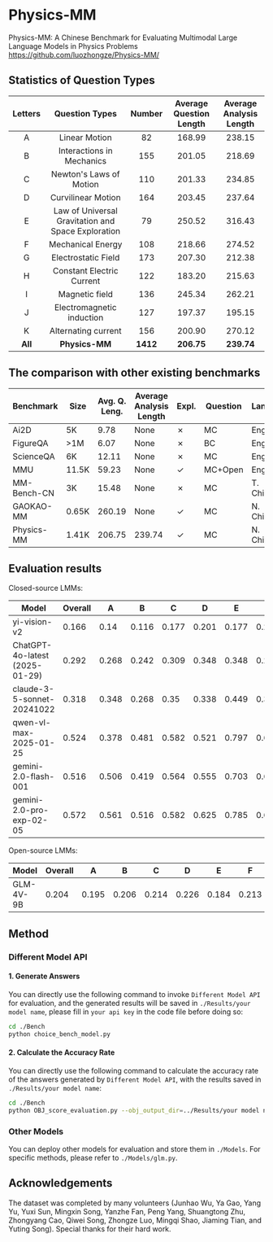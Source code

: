 # Physics-MM

Physics-MM: A Chinese Benchmark for Evaluating Multimodal Large Language Models in Physics Problems
https://github.com/luozhongze/Physics-MM/

## Statistics of Question Types

| Letters     | Question Types              | Number     | Average Question Length     | Average Analysis Length     |
| :-----: | :----------------: | :-----: | :-----: | :-----: |
| A       | Linear Motion      | 82       | 168.99       | 238.15       |
| B       | Interactions in Mechanics   | 155       | 201.05       | 218.69       |
| C       | Newton's Laws of Motion   | 110       | 201.33       | 234.85       |
| D       | Curvilinear Motion   | 164       | 203.45       | 237.64       |
| E       | Law of Universal Gravitation and Space Exploration   | 79       | 250.52       | 316.43       |
| F       | Mechanical Energy   | 108       | 218.66       | 274.52       |
| G       | Electrostatic Field   | 173       | 207.30       | 212.38       |
| H       | Constant Electric Current   | 122       | 183.20       | 215.63       |
| I       | Magnetic field   | 136       | 245.34       | 262.21       |
| J       | Electromagnetic induction   | 127       | 197.37       | 195.15       |
| K       | Alternating current   | 156       | 200.90       | 270.12       |
| **All**       | **Physics-MM**   | **1412**       | **206.75**       | **239.74**       |

## The comparison with other existing benchmarks

| Benchmark       | Size   | Avg. Q. Leng. | Average Analysis Length     | Expl. | Question     | Lang.  |
| --------------- | ------ | ------------- | ------------- | ----- | ------------ | ------ |
| Ai2D            | 5K     | 9.78          | None | ✗     | MC           | Eng.   |
| FigureQA        | >1M    | 6.07          | None | ✗     | BC           | Eng.   |
| ScienceQA       | 6K     | 12.11         | None | ✗     | MC           | Eng.   |
| MMU             | 11.5K  | 59.23         | None | ✓     | MC+Open      | Eng.   |
| MM-Bench-CN     | 3K     | 15.48         | None | ✗     | MC           | T. Chi |
| GAOKAO-MM       | 0.65K  | 260.19        | None | ✓     | MC           | N. Chi |
| Physics-MM      | 1.41K  | 206.75        | 239.74 | ✓     | MC           | N. Chi |

## Evaluation results

Closed-source LMMs:

| Model             | Overall   | A     | B     | C     | D     | E     | F     | G     | H     | I     | J     | K     |
| --------------------------- | ----- | ----- | ----- | ----- | ----- | ----- | ----- | ----- | ----- | ----- | ----- | ----- |
| yi-vision-v2  | 0.166 | 0.14 | 0.116 | 0.177 | 0.201 | 0.177 | 0.204 | 0.116  | 0.238 | 0.202 | 0.177  | 0.115 |
| ChatGPT-4o-latest (2025-01-29)  | 0.292 | 0.268 | 0.242 | 0.309 | 0.348 | 0.348 | 0.292 | 0.199  | 0.361 | 0.324 | 0.276  | 0.288 |
| claude-3-5-sonnet-20241022  | 0.318 | 0.348 | 0.268 | 0.35 | 0.338 | 0.449 | 0.37 | 0.249  | 0.389 | 0.283 | 0.291  | 0.276 |
| qwen-vl-max-2025-01-25      | 0.524 | 0.378 | 0.481 | 0.582 | 0.521 | 0.797 | 0.681 | 0.39  | 0.574 | 0.485 | 0.48  | 0.542 |
| gemini-2.0-flash-001        | 0.516 | 0.506 | 0.419 | 0.564 | 0.555 | 0.703 | 0.62  | 0.425 | 0.57  | 0.5   | 0.488 | 0.474 |
| gemini-2.0-pro-exp-02-05    | 0.572 | 0.561 | 0.516 | 0.582 | 0.625 | 0.785 | 0.639 | 0.488  | 0.635 | 0.526 | 0.52  | 0.542 |

Open-source LMMs:

| Model             | Overall   | A     | B     | C     | D     | E     | F     | G     | H     | I     | J     | K     |
| --------------------------- | ----- | ----- | ----- | ----- | ----- | ----- | ----- | ----- | ----- | ----- | ----- | ----- |
| GLM-4V-9B         | 0.204 | 0.195 | 0.206 | 0.214 | 0.226 | 0.184 | 0.213 | 0.199  | 0.193 | 0.176 | 0.256  | 0.173 |

## Method

### Different Model API

#### 1. Generate Answers

You can directly use the following command to invoke `Different Model API` for evaluation, and the generated results will be saved in `./Results/your model name`, please fill in `your api key` in the code file before doing so:

```bash
cd ./Bench
python choice_bench_model.py
```

#### 2. Calculate the Accuracy Rate

You can directly use the following command to calculate the accuracy rate of the answers generated by `Different Model API`, with the results saved in `./Results/your model name`:

```bash
cd ./Bench
python OBJ_score_evaluation.py --obj_output_dir=../Results/your model name
```

### Other Models

You can deploy other models for evaluation and store them in `./Models`. For specific methods, please refer to `./Models/glm.py`.

## Acknowledgements

The dataset was completed by many volunteers (Junhao Wu, Ya Gao, Yang Yu, Yuxi Sun, Mingxin Song, Yanzhe Fan, Peng Yang, Shuangtong Zhu, Zhongyang Cao, Qiwei Song, Zhongze Luo, Mingqi Shao, Jiaming Tian, and Yuting Song). Special thanks for their hard work.

